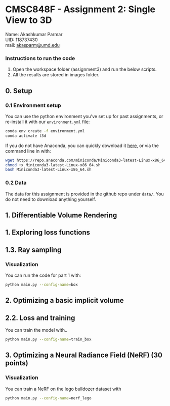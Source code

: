 # CMSC848F - Assignment 2: Single View to 3D

Name: Akashkumar Parmar   
UID: 118737430  
mail: akasparm@umd.edu


### Instructions to run the code

1. Open the workspace folder (assignment3) and run the below scripts.  
2. All the results are stored in images folder.

##  0. Setup

### 0.1 Environment setup
You can use the python environment you've set up for past assignments, or re-install it with our `environment.yml` file:

```bash
conda env create -f environment.yml
conda activate l3d
```

If you do not have Anaconda, you can quickly download it [here](https://docs.conda.io/en/latest/miniconda.html), or via the command line in with:

```bash
wget https://repo.anaconda.com/miniconda/Miniconda3-latest-Linux-x86_64.sh
chmod +x Miniconda3-latest-Linux-x86_64.sh
bash Miniconda3-latest-Linux-x86_64.sh
```

### 0.2 Data

The data for this assignment is provided in the github repo under `data/`. You do not need to download anything yourself.

##  1. Differentiable Volume Rendering

## 1. Exploring loss functions

##  1.3. Ray sampling
### Visualization

You can run the code for part 1 with:

```bash
python main.py --config-name=box
```

##  2. Optimizing a basic implicit volume

##  2.2. Loss and training

You can train the model with..

```bash
python main.py --config-name=train_box
```

##  3. Optimizing a Neural Radiance Field (NeRF) (30 points)


### Visualization
You can train a NeRF on the lego bulldozer dataset with

```bash
python main.py --config-name=nerf_lego
```